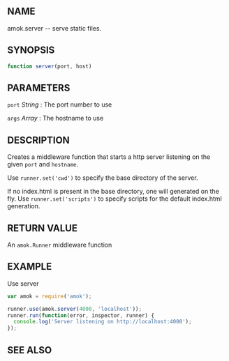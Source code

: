 ## NAME

amok.server -- serve static files.

## SYNOPSIS

```js
function server(port, host)
```

## PARAMETERS
`port` *String*
:   The port number to use

`args` *Array*
:   The hostname to use

## DESCRIPTION

Creates a middleware function that starts a http server listening on the given
`port` and `hostname`.

Use `runner.set('cwd')` to specify the base directory of the server.

If no index.html is present in the base directory, one will generated on the
fly. Use `runner.set('scripts')` to specify scripts for the default index.html
generation.

## RETURN VALUE

An `amok.Runner` middleware function

## EXAMPLE

Use server

```js
var amok = require('amok');

runner.use(amok.server(4000, 'localhost'));
runner.run(function(error, inspector, runner) {
  console.log('Server listening on http://localhost:4000');
});
```

## SEE ALSO

